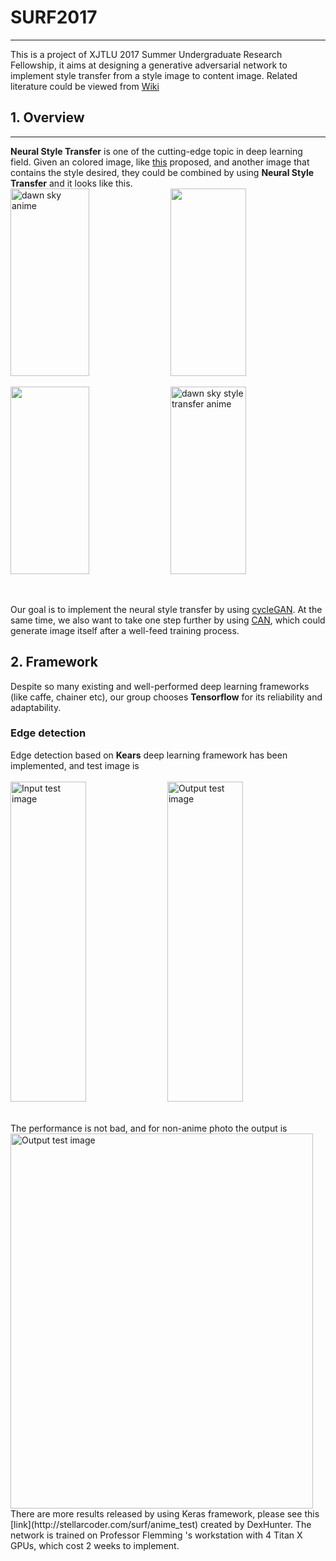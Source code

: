 # SURF2017
-----------------
This is a project of XJTLU 2017 Summer Undergraduate Research Fellowship, it aims at designing a generative adversarial network to implement style transfer from a style image to content image. Related literature could be viewed from [Wiki](https://github.com/LinkWoong/SURF2017/wiki)  
## 1. Overview  
-----------------
**Neural Style Transfer** is one of the cutting-edge topic in deep learning field. Given an colored image, like [this](https://github.com/titu1994) proposed, and another image that contains the style desired, they could be combined by using **Neural Style Transfer** and it looks like this.
<br>
<img src="https://github.com/titu1994/Neural-Style-Transfer/blob/master/images/inputs/content/Dawn%20Sky.jpg?raw=true" height=300 width=50% alt="dawn sky anime"> <img src="https://raw.githubusercontent.com/titu1994/Neural_Style_Transfer/master/images/inputs/style/starry_night.jpg" height=300 width=49%>

<img src="https://github.com/titu1994/Neural-Style-Transfer/blob/master/images/inputs/mask/Dawn-Sky-Mask.jpg?raw=true" height=300 width=50%> <img src="https://github.com/titu1994/Neural-Style-Transfer/blob/master/images/output/Dawn_Sky_masked.jpg?raw=true" height=300 width=49% alt="dawn sky style transfer anime">

<br>

Our goal is to implement the neural style transfer by using [cycleGAN](https://arxiv.org/abs/1705.09966). At the same time, we also want to take one step further by using [CAN](https://arxiv.org/abs/1706.07068), which could generate image itself after a well-feed training process.

## 2. Framework  

Despite so many existing and well-performed deep learning frameworks (like caffe, chainer etc), our group chooses **Tensorflow** for its reliability and adaptability. 

### Edge detection  

Edge detection based on **Kears** deep learning framework has been implemented, and test image is  
<br>
<img src="https://github.com/LinkWoong/SURF2017/blob/master/Keras-Implemented-Edge-Detection/test.jpg" height=512 width=49% alt="Input test image"> <img src="https://github.com/LinkWoong/SURF2017/blob/master/Keras-Implemented-Edge-Detection/result2.jpg" height=512 width=49% alt="Output test image">

<br>
The performance is not bad, and for non-anime photo the output is  
<br>
<img src="https://github.com/LinkWoong/SURF2017/blob/master/Keras-Implemented-Edge-Detection/result4.jpg" height=600 width=98% alt="Output test image">

<br>
There are more results released by using Keras framework, please see this [link](http://stellarcoder.com/surf/anime_test) created by DexHunter. The network is trained on Professor Flemming 's workstation with 4 Titan X GPUs, which cost 2 weeks to implement. 
